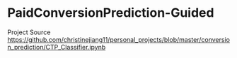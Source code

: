 # PaidConversionPrediction-Guided
Project Source
https://github.com/christinejiang11/personal_projects/blob/master/conversion_prediction/CTP_Classifier.ipynb
